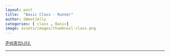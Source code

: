 ```yaml
---
layout: post
title:  "Basic Class - Runner"
author: SWeetJelly
categories: [ class , Basic]
image: assets/images/thumbnail-class.png
---
```


[준비중입니다.][go to home]

---

[go to home]: {{baseurl.site}}/